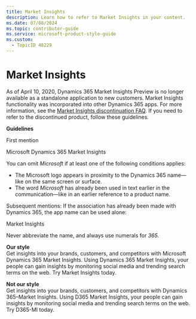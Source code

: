 ```yaml
---
title: Market Insights
description: Learn how to refer to Market Insights in your content.
ms.date: 07/08/2024
ms.topic: contributor-guide
ms.service: microsoft-product-style-guide
ms.custom:
  - TopicID 48229
---
```



# Market Insights

As of April 10, 2020, Dynamics 365 Market Insights Preview is no longer available as a standalone application to new customers. Market Insights functionality was incorporated into other Dynamics 365 apps. For more information, see the [Market Insights discontinuation FAQ](https://docs.microsoft.com/dynamics365/ai/market-insights/eos-faq). If you need to refer to the discontinued product, follow these guidelines.

**Guidelines**

First mention

Microsoft Dynamics 365 Market Insights

You can omit *Microsoft* if at least one of the following conditions applies:

- The Microsoft logo appears in proximity to the Dynamics 365 name—like on the same screen or surface.
- The word *Microsoft* has already been used in text earlier in the communication—like in an earlier reference to a product name.

Subsequent mentions: If the association has already been made with Dynamics 365, the app name can be used alone:

Market Insights

Never abbreviate the name, and always use numerals for *365.*

**Our style**  
Get insights into your brands, customers, and competitors with Microsoft Dynamics 365 Market Insights. Using Dynamics 365 Market Insights, your people can gain insights by monitoring social media and trending search terms on the web. Try Market Insights today.

**Not our style**  
Get insights into your brands, customers, and competitors with Dynamics 365–Market Insights. Using D365 Market Insights, your people can gain insights by monitoring social media and trending search terms on the web. Try D365-MI today.

